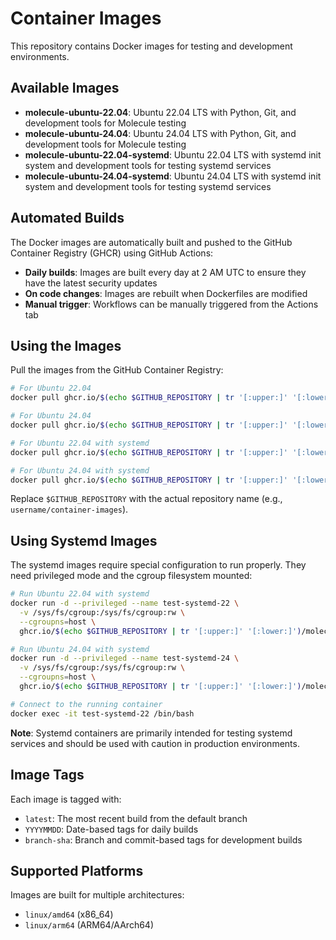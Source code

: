 # Container Images

This repository contains Docker images for testing and development environments.

## Available Images

- **molecule-ubuntu-22.04**: Ubuntu 22.04 LTS with Python, Git, and development tools for Molecule testing
- **molecule-ubuntu-24.04**: Ubuntu 24.04 LTS with Python, Git, and development tools for Molecule testing
- **molecule-ubuntu-22.04-systemd**: Ubuntu 22.04 LTS with systemd init system and development tools for testing systemd services
- **molecule-ubuntu-24.04-systemd**: Ubuntu 24.04 LTS with systemd init system and development tools for testing systemd services

## Automated Builds

The Docker images are automatically built and pushed to the GitHub Container Registry (GHCR) using GitHub Actions:

- **Daily builds**: Images are built every day at 2 AM UTC to ensure they have the latest security updates
- **On code changes**: Images are rebuilt when Dockerfiles are modified
- **Manual trigger**: Workflows can be manually triggered from the Actions tab

## Using the Images

Pull the images from the GitHub Container Registry:

```bash
# For Ubuntu 22.04
docker pull ghcr.io/$(echo $GITHUB_REPOSITORY | tr '[:upper:]' '[:lower:]')/molecule-ubuntu-22.04:latest

# For Ubuntu 24.04
docker pull ghcr.io/$(echo $GITHUB_REPOSITORY | tr '[:upper:]' '[:lower:]')/molecule-ubuntu-24.04:latest

# For Ubuntu 22.04 with systemd
docker pull ghcr.io/$(echo $GITHUB_REPOSITORY | tr '[:upper:]' '[:lower:]')/molecule-ubuntu-22.04-systemd:latest

# For Ubuntu 24.04 with systemd
docker pull ghcr.io/$(echo $GITHUB_REPOSITORY | tr '[:upper:]' '[:lower:]')/molecule-ubuntu-24.04-systemd:latest
```

Replace `$GITHUB_REPOSITORY` with the actual repository name (e.g., `username/container-images`).

## Using Systemd Images

The systemd images require special configuration to run properly. They need privileged mode and the cgroup filesystem mounted:

```bash
# Run Ubuntu 22.04 with systemd
docker run -d --privileged --name test-systemd-22 \
  -v /sys/fs/cgroup:/sys/fs/cgroup:rw \
  --cgroupns=host \
  ghcr.io/$(echo $GITHUB_REPOSITORY | tr '[:upper:]' '[:lower:]')/molecule-ubuntu-22.04-systemd:latest

# Run Ubuntu 24.04 with systemd
docker run -d --privileged --name test-systemd-24 \
  -v /sys/fs/cgroup:/sys/fs/cgroup:rw \
  --cgroupns=host \
  ghcr.io/$(echo $GITHUB_REPOSITORY | tr '[:upper:]' '[:lower:]')/molecule-ubuntu-24.04-systemd:latest

# Connect to the running container
docker exec -it test-systemd-22 /bin/bash
```

**Note**: Systemd containers are primarily intended for testing systemd services and should be used with caution in production environments.

## Image Tags

Each image is tagged with:
- `latest`: The most recent build from the default branch
- `YYYYMMDD`: Date-based tags for daily builds
- `branch-sha`: Branch and commit-based tags for development builds

## Supported Platforms

Images are built for multiple architectures:
- `linux/amd64` (x86_64)
- `linux/arm64` (ARM64/AArch64)